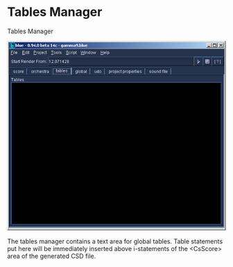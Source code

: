 # Tables Manager

Tables Manager

![Tables Manager](../../../images/tablesTab.png)

The tables manager contains a text area for global tables. Table
statements put here will be immediately inserted above i-statements of
the <CsScore\> area of the generated CSD file.
